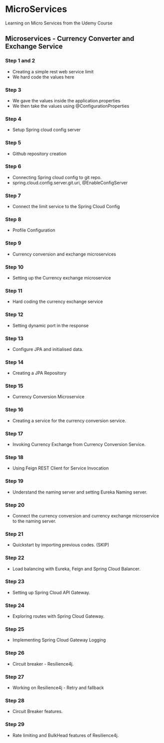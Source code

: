 # MicroServices
Learning on Micro Services from the Udemy Course


## Microservices - Currency Converter and Exchange Service

### Step 1 and 2
- Creating a simple rest web service limit
- We hard code the values here

### Step 3
- We gave the values inside the application.properties
- We then take the values using @ConfigurationProperties

### Step 4
- Setup Spring cloud config server

### Step 5
- Github repository creation

### Step 6
- Connecting Spring cloud config to git repo.
- spring.cloud.config.server.git.uri, @EnableConfigServer

### Step 7
- Connect the limit service to the Spring Cloud Config

### Step 8
- Profile Configuration

### Step 9
- Currency conversion and exchange microservices

### Step 10 
- Setting up the Currency exchange microservice

### Step 11
- Hard coding the currency exchange service

### Step 12
- Setting dynamic port in the response

### Step 13
- Configure JPA and initialised data.

### Step 14
- Creating a JPA Repository

### Step 15
- Currency Conversion Microservice

### Step 16
- Creating a service for the currency conversion service.

### Step 17
- Invoking Currency Exchange from Currency Conversion Service.

### Step 18
- Using Feign REST Client for Service Invocation

### Step 19
- Understand the naming server and setting Eureka Naming server.

### Step 20
- Connect the currency conversion and currency exchange microservice to the naming server.

### Step 21
- Quickstart by importing previous codes. (SKIP)

### Step 22
- Load balancing with Eureka, Feign and Spring Cloud Balancer.

### Step 23
- Setting up Spring Cloud API Gateway.

### Step 24
- Exploring routes with Spring Cloud Gateway.

### Step 25
- Implementing Spring Cloud Gateway Logging

### Step 26
- Circuit breaker - Resilience4j.

### Step 27
- Working on Resilience4j - Retry and fallback

### Step 28
- Circuit Breaker features.

### Step 29
- Rate limiting and BulkHead features of Resilience4j.










